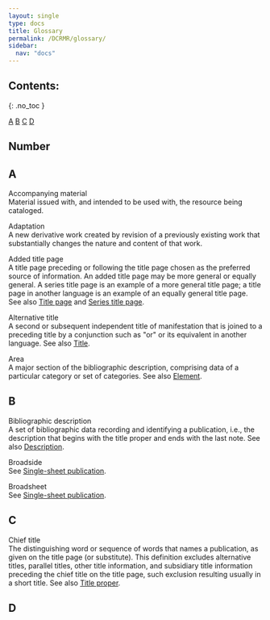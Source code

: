 ```yaml
---
layout: single
type: docs
title: Glossary
permalink: /DCRMR/glossary/
sidebar:
  nav: "docs"
---
```


## Contents:
{: .no_toc }

[A](/DCRMR/glossary/#a) [B](/DCRMR/glossary/#b) [C](/DCRMR/glossary/#c) [D](/DCRMR/glossary/#d) 

## Number

## A

<a name="Accompanying-material">Accompanying material</a>    
Material issued with, and intended to be used with, the resource being cataloged.

<a name="Adaptation">Adaptation</a>   
A new derivative work created by revision of a previously existing work that substantially changes the nature and content of that work.

<a name="Added-title-page">Added title page</a>  
A title page preceding or following the title page chosen as the preferred source of information. An added title page may be more general or equally general. A series title page is an example of a more general title page; a title page in another language is an example of an equally general title page. See also [Title page](/DCRMR/glossary/#Title-page) and [Series title page](/DCRMR/glossary/#Series-title-page).

<a name="Alternative-title">Alternative title</a>   
A second or subsequent independent title of manifestation that is joined to a preceding title by a conjunction such as "or" or its equivalent in another language. See also [Title](/DCRMR/glossary/#Title).

<a name="Area">Area</a>  
A major section of the bibliographic description, comprising data of a particular category or set of categories. See also [Element](/DCRMR/glossary/#Element).

## B

<a name="Bibliographic-description">Bibliographic description</a>  
A set of bibliographic data recording and identifying a publication, i.e., the description that begins with the title proper and ends with the last note. See also [Description](/DCRMR/glossary/#Description).

<a name="Broadside">Broadside</a>  
See [Single-sheet publication](/DCRMR/glossary/#Single-sheet-publication).

<a name="Broadsheet">Broadsheet</a>  
See [Single-sheet publication](/DCRMR/glossary/#Single-sheet-publication).

## C
<a name="Chief-title">Chief title</a>  
The distinguishing word or sequence of words that names a publication, as given on the title page (or substitute). This definition excludes alternative titles, parallel titles, other title information, and subsidiary title information preceding the chief title on the title page, such exclusion resulting usually in a short title. See also [Title proper](/DCRMR/glossary/#title-proper).

## D